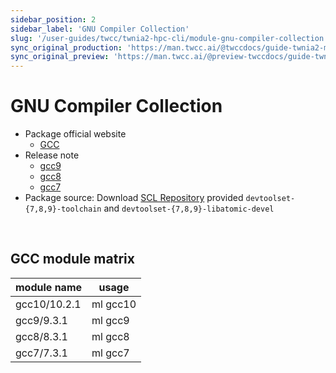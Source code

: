 ```yaml
---
sidebar_position: 2
sidebar_label: 'GNU Compiler Collection'
slug: '/user-guides/twcc/twnia2-hpc-cli/module-gnu-compiler-collection'
sync_original_production: 'https://man.twcc.ai/@twccdocs/guide-twnia2-module-gnu-compiler-collection-zh' 
sync_original_preview: 'https://man.twcc.ai/@preview-twccdocs/guide-twnia2-module-gnu-compiler-collection-zh' 
---
```



# GNU Compiler Collection

- Package official website
  - [GCC](https://gcc.gnu.org)
- Release note
  - [gcc9](https://gcc.gnu.org/gcc-9)
  - [gcc8](https://gcc.gnu.org/gcc-8)
  - [gcc7](https://gcc.gnu.org/gcc-7)
- Package source: Download [SCL Repository](https://wiki.centos.org/AdditionalResources/Repositories/SCL) provided `devtoolset-{7,8,9}-toolchain` and `devtoolset-{7,8,9}-libatomic-devel`

<br/>


## GCC module matrix

| module name | usage   |
| ----------- | ------- |
| gcc10/10.2.1  | ml gcc10 |
| gcc9/9.3.1  | ml gcc9 |
| gcc8/8.3.1  | ml gcc8 |
| gcc7/7.3.1  | ml gcc7 |